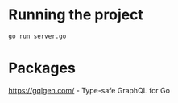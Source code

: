 # Running the project

```
go run server.go 
```

# Packages

https://gqlgen.com/ - Type-safe GraphQL for Go